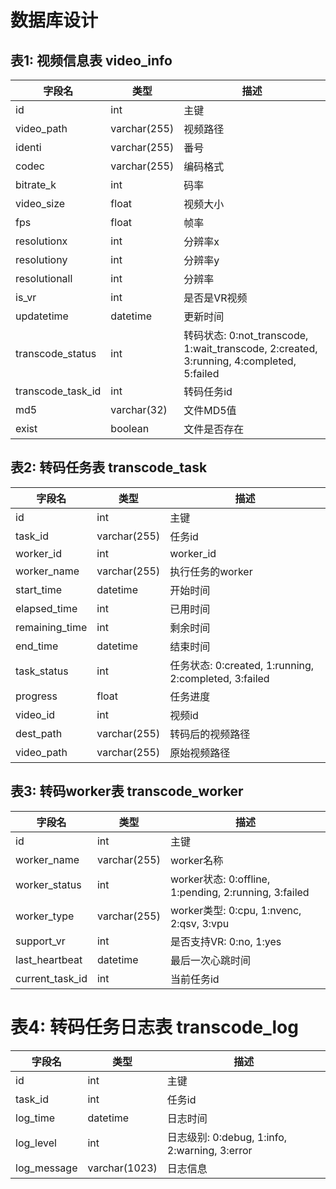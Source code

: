 # 数据库设计

## 表1: 视频信息表 video_info

| 字段名 | 类型 | 描述 |
| ------ | ---- | ---- |
| id | int | 主键 |
| video_path | varchar(255) | 视频路径 |
| identi | varchar(255) | 番号 |
| codec | varchar(255) | 编码格式 |
| bitrate_k | int | 码率 |
| video_size | float | 视频大小 |
| fps | float | 帧率 |
| resolutionx | int | 分辨率x |
| resolutiony | int | 分辨率y |
| resolutionall | int | 分辨率 |
| is_vr | int | 是否是VR视频 |
| updatetime | datetime | 更新时间 |
| transcode_status | int | 转码状态: 0:not_transcode, 1:wait_transcode, 2:created, 3:running, 4:completed, 5:failed |
| transcode_task_id | int | 转码任务id |
| md5 | varchar(32) | 文件MD5值 |
| exist | boolean | 文件是否存在 |

## 表2: 转码任务表 transcode_task

| 字段名 | 类型 | 描述 |
| ------ | ---- | ---- |
| id | int | 主键 |
| task_id | varchar(255) | 任务id |
| worker_id | int | worker_id
| worker_name | varchar(255) | 执行任务的worker |
| start_time | datetime | 开始时间 |
| elapsed_time | int | 已用时间 |
| remaining_time | int | 剩余时间 |
| end_time | datetime | 结束时间 |
| task_status | int | 任务状态: 0:created, 1:running, 2:completed, 3:failed |
| progress | float | 任务进度 |
| video_id | int | 视频id | 
| dest_path | varchar(255) | 转码后的视频路径 |
| video_path | varchar(255) | 原始视频路径 |

## 表3: 转码worker表 transcode_worker

| 字段名 | 类型 | 描述 |
| ------ | ---- | ---- |
| id | int | 主键 |
| worker_name | varchar(255) | worker名称 |
| worker_status | int | worker状态: 0:offline, 1:pending, 2:running, 3:failed |
| worker_type | varchar(255) | worker类型: 0:cpu, 1:nvenc, 2:qsv, 3:vpu |
| support_vr | int | 是否支持VR: 0:no, 1:yes |
| last_heartbeat | datetime | 最后一次心跳时间 |
| current_task_id | int | 当前任务id |

# 表4: 转码任务日志表 transcode_log

| 字段名 | 类型 | 描述 |
| ------ | ---- | ---- |
| id | int | 主键 |
| task_id | int | 任务id |
| log_time | datetime | 日志时间 |
| log_level | int | 日志级别: 0:debug, 1:info, 2:warning, 3:error |
| log_message | varchar(1023) | 日志信息 |


